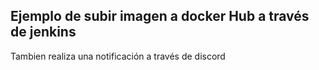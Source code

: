 ## Ejemplo de subir imagen a docker Hub a través de jenkins
Tambien realiza una notificación a través de discord

